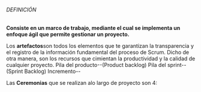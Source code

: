 ###### DEFINICIÓN
**Consiste en un marco de trabajo, mediante el cual se implementa un enfoque ágil que permite gestionar un proyecto.**

Los **artefactos**son todos los elementos que te garantizan la transparencia y el registro de la información fundamental del proceso de Scrum. Dicho de otra manera, son los recursos que cimientan la productividad y la calidad de cualquier proyecto.
Pila del producto--(Product backlog)
Pila del sprint--(Sprint Backlog)
Incremento--

Las **Ceremonias** que se realizan alo largo de proyecto son 4:
